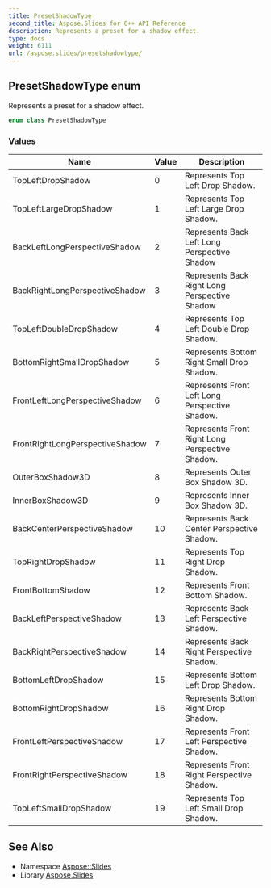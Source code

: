 ```yaml
---
title: PresetShadowType
second_title: Aspose.Slides for C++ API Reference
description: Represents a preset for a shadow effect.
type: docs
weight: 6111
url: /aspose.slides/presetshadowtype/
---
```

## PresetShadowType enum


Represents a preset for a shadow effect.

```cpp
enum class PresetShadowType
```

### Values

| Name | Value | Description |
| --- | --- | --- |
| TopLeftDropShadow | 0 | Represents Top Left Drop Shadow. |
| TopLeftLargeDropShadow | 1 | Represents Top Left Large Drop Shadow. |
| BackLeftLongPerspectiveShadow | 2 | Represents Back Left Long Perspective Shadow |
| BackRightLongPerspectiveShadow | 3 | Represents Back Right Long Perspective Shadow |
| TopLeftDoubleDropShadow | 4 | Represents Top Left Double Drop Shadow. |
| BottomRightSmallDropShadow | 5 | Represents Bottom Right Small Drop Shadow. |
| FrontLeftLongPerspectiveShadow | 6 | Represents Front Left Long Perspective Shadow. |
| FrontRightLongPerspectiveShadow | 7 | Represents Front Right Long Perspective Shadow. |
| OuterBoxShadow3D | 8 | Represents Outer Box Shadow 3D. |
| InnerBoxShadow3D | 9 | Represents Inner Box Shadow 3D. |
| BackCenterPerspectiveShadow | 10 | Represents Back Center Perspective Shadow. |
| TopRightDropShadow | 11 | Represents Top Right Drop Shadow. |
| FrontBottomShadow | 12 | Represents Front Bottom Shadow. |
| BackLeftPerspectiveShadow | 13 | Represents Back Left Perspective Shadow. |
| BackRightPerspectiveShadow | 14 | Represents Back Right Perspective Shadow. |
| BottomLeftDropShadow | 15 | Represents Bottom Left Drop Shadow. |
| BottomRightDropShadow | 16 | Represents Bottom Right Drop Shadow. |
| FrontLeftPerspectiveShadow | 17 | Represents Front Left Perspective Shadow. |
| FrontRightPerspectiveShadow | 18 | Represents Front Right Perspective Shadow. |
| TopLeftSmallDropShadow | 19 | Represents Top Left Small Drop Shadow. |

## See Also

* Namespace [Aspose::Slides](../)
* Library [Aspose.Slides](../../)